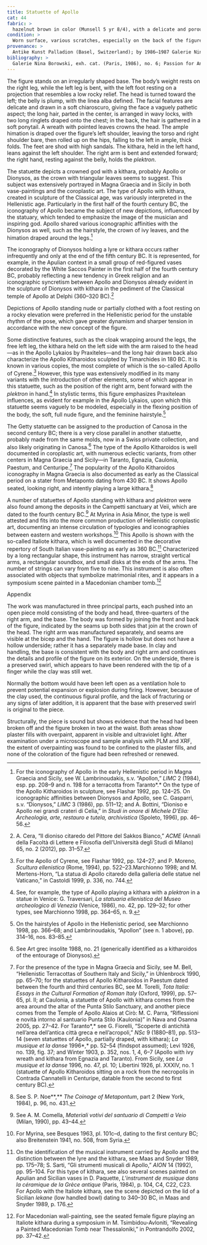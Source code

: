 ```yaml
---
title: Statuette of Apollo
cat: 44
fabric: >
  hazelnut brown in color (Munsell 5 yr 8/4), with a delicate and porous consistency and small reflective inclusions. The polychromy applied over a white slip is well preserved: purple (hair and base), pink (skin), white (himation, rocky base, and part of the kithara), and light blue (hem of the himation, leaves of the wreath, and lower part of the kithara).
condition: > 
  Worn surface, various scratches, especially on the back of the figure. Several elements are missing, including a number of leaves of the wreath, the upper part of the instrument, and part of the *plektron*. There are small gaps in the back part and white accretions and black stains overall.
provenance: > 
  Antike Kunst Palladion (Basel, Switzerland); by 1986–1987 Galerie Nina Borowski (Paris, France), sold to Barbara and Lawrence Fleischman, 1987; 1987–1996 Barbara and Lawrence Fleischman (New York, New York), donated to the J. Paul Getty Museum, 1996.
bibliography: >
  Galerie Nina Borowski, exh. cat. (Paris, 1986), no. 6; Passion for Antiquities 1994, p. 355, no. 243; Acquisitions 1996–98, p. 67.
---
```

The figure stands on an irregularly shaped base. The body’s weight rests
on the right leg, while the left leg is bent, with the left foot resting
on a projection that resembles a low rocky relief. The head is turned
toward the left; the belly is plump, with the linea alba defined. The
facial features are delicate and drawn in a soft chiaroscuro, giving the
face a vaguely pathetic aspect; the long hair, parted in the center, is
arranged in wavy locks, with two long ringlets draped onto the chest; in
the back, the hair is gathered in a soft ponytail. A wreath with pointed
leaves crowns the head. The ample himation is draped over the figure’s
left shoulder, leaving the torso and right shoulder bare, then rolled up
on the hips, falling to the left in ample, thick folds. The feet are
shod with high sandals. The kithara, held in the left hand, leans
against the left shoulder. The right arm is bent and extended forward;
the right hand, resting against the belly, holds the *plektron*.

The statuette depicts a crowned god with a kithara, probably Apollo or
Dionysos, as the crown with triangular leaves seems to suggest. This
subject was extensively portrayed in Magna Graecia and in Sicily in both
vase-paintings and the coroplastic art. The type of Apollo with kithara,
created in sculpture of the Classical age, was variously interpreted in
the Hellenistic age. Particularly in the first half of the fourth
century <span class="smcaps">BC</span>, the
iconography of Apollo became the subject of new depictions, influenced
by the statuary, which tended to emphasize the image of the musician and
inspiring god. Apollo shared various iconographic affinities with the
Dionysos as well, such as the hairstyle, the crown of ivy leaves, and
the himation draped around the legs.[^1]

The iconography of Dionysos holding a lyre or kithara occurs rather
infrequently and only at the end of the fifth century BC. It is
represented, for example, in the Apulian context in a small group of
red-figured vases decorated by the White Saccos Painter in the first
half of the fourth century BC, probably reflecting a new tendency in
Greek religion and an iconographic syncretism between Apollo and
Dionysos already evident in the sculpture of Dionysos with kithara in
the pediment of the Classical temple of Apollo at Delphi (360–320
BC).[^2]

Depictions of Apollo standing nude or partially clothed with a foot
resting on a rocky elevation were preferred in the Hellenistic period
for the unstable rhythm of the pose, which gave greater dynamism and
sharper tension in accordance with the new concept of the figure.

Some distinctive features, such as the cloak wrapping around the legs,
the free left leg, the kithara held on the left side with the arm raised
to the head—as in the Apollo Lykaios by Praxiteles—and the long hair
drawn back also characterize the Apollo Kitharoidos sculpted by
Timarchides in 180 <span class="smcaps">BC</span>. It
is known in various copies, the most complete of which is the so-called
Apollo of Cyrene.[^3] However, this type was extensively modified in its
many variants with the introduction of other elements, some of which
appear in this statuette, such as the position of the right arm, bent
forward with the *plektron* in hand.[^4] In stylistic terms, this figure
emphasizes Praxitelean influences, as evident for example in the Apollo
Lykaios, upon which this statuette seems vaguely to be modeled,
especially in the flexing position of the body, the soft, full nude
figure, and the feminine hairstyle.[^5]

The Getty statuette can be assigned to the production of Canosa in the
second century <span class="smcaps">BC</span>; there
is a very close parallel in another statuette, probably made from the
same molds, now in a Swiss private collection, and also likely
originating in Canosa.[^6] The type of the Apollo Kitharoidos is well
documented in coroplastic art, with numerous eclectic variants, from
other centers in Magna Graecia and Sicily—in Taranto, Egnazia, Caulonia,
Paestum, and Centuripe.[^7] The popularity of the Apollo Kitharoidos
iconography in Magna Graecia is also documented as early as the
Classical period on a stater from Metaponto dating from 430 <span
class="smcaps">BC.</span> It shows Apollo seated,
looking right, and intently playing a large kithara.[^8]

A number of statuettes of Apollo standing with kithara and *plektron*
were also found among the deposits in the Campetti sanctuary at Veii,
which are dated to the fourth century <span
class="smcaps">BC.</span>[^9] At Myrina in Asia Minor,
the type is well attested and fits into the more common production of
Hellenistic coroplastic art, documenting an intense circulation of
typologies and iconographies between eastern and western workshops.[^10]
This Apollo is shown with the so-called Italiote kithara, which is well
documented in the decorative repertory of South Italian vase-painting as
early as 360 <span class="smcaps">BC.</span>[^11]
Characterized by a long rectangular shape, this instrument has narrow,
straight vertical arms, a rectangular soundbox, and small disks at the
ends of the arms. The number of strings can vary from five to nine. This
instrument is also often associated with objects that symbolize
matrimonial rites, and it appears in a symposium scene painted in a
Macedonian chamber tomb.[^12]

Appendix

The work was manufactured in three principal parts, each pushed into an
open piece mold consisting of the body and head, three-quarters of the
right arm, and the base. The body was formed by joining the front and
back of the figure, indicated by the seams up both sides that join at
the crown of the head. The right arm was manufactured separately, and
seams are visible at the bicep and the hand. The figure is hollow but
does not have a hollow underside; rather it has a separately made base.
In clay and handling, the base is consistent with the body and right arm
and continues the details and profile of the figure on its exterior. On
the underside, there is a preserved swirl, which appears to have been
rendered with the tip of a finger while the clay was still wet.

Normally the bottom would have been left open as a ventilation hole to
prevent potential expansion or explosion during firing. However, because
of the clay used, the continuous figural profile, and the lack of
fracturing or any signs of later addition, it is apparent that the base
with preserved swirl is original to the piece.

Structurally, the piece is sound but shows evidence that the head had
been broken off and the figure broken in two at the waist. Both areas
show plaster fills with overpaint, apparent in visible and ultraviolet
light. After examination under a microscope and sample analysis with PLM
and XRF, the extent of overpainting was found to be confined to the
plaster fills, and none of the coloration of the figure had been
refreshed or renewed.

[^1]: For the iconography of Apollo in the early Hellenistic period in
    Magna Graecia and Sicily, see W. Lambrinoudakis, s.v. “Apollon,”
    *LIMC* 2 (1984), esp. pp. 208–9 and n. 198 for a terracotta from
    Taranto*.* On the type of the Apollo Kitharoidos in sculpture, see
    <span class="smcaps">Flashar</span> 1992, pp.
    124–25. On iconographic affinities between Dionysos and Apollo, see
    C. Gasparri, s.v. “Dionysos,” *LIMC* 3 (1986), pp. 511–12; and A.
    Bottini, “Dioniso e Apollo nei grandi crateri di Celia,” in *Studi
    in onore di Michele D’Elia: Archeologia, arte, restauro e tutela,
    archivistica* (Spoleto, 1996), pp. 46–56.

[^2]: A. Cera, “Il dioniso citaredo del Pittore del Sakkos Bianco,”
    *ACME* (Annali della Facoltà di Lettere e Filosofia dell’Università
    degli Studi di Milano) 65, no. 2 (2012), pp. 31–57.

[^3]: For the Apollo of Cyrene, see <span
    class="smcaps">Flashar</span> 1992, pp. 124–27;
    and P. Moreno, *Scultura ellenistica* (Rome, 1994), pp. 522–23.<span
    class="smcaps">Marchionno</span> 1998; and M.
    Mertens-Horn, “La statua di Apollo citaredo della galleria delle
    statue nel Vaticano,” in <span
    class="smcaps">Castoldi</span> 1999, p. 336, no.
    744.

[^4]: See, for example, the type of Apollo playing a kithara with a
    *plektron* in a statue in Venice: G. Traversari, *La statuaria
    ellenistica del Museo archeologico di Venezia* (Venice, 1986), no.
    42, pp. 129–32; for other types, see <span
    class="smcaps">Marchionno</span> 1998, pp. 364–65,
    n. 9.

[^5]: On the hairstyles of Apollo in the Hellenistic period, see <span
    class="smcaps">Marchionno</span> 1998, pp. 366–68;
    and Lambrinoudakis, “Apollon” (see n. 1 above), pp. 314–16, nos.
    83–85.

[^6]: See <span class="smcaps">Art grec
    insolite</span> 1988, no. 21 (generically identified as a
    kitharoidos of the entourage of Dionysos).

[^7]: For the presence of the type in Magna Graecia and Sicily, see M.
    Bell, “Hellenistic Terracottas of Southern Italy and Sicily,” in
    <span class="smcaps">Uhlenbrock</span> 1990, pp.
    65–70; for the statuettes of Apollo Kitharoidos in Paestum dated
    between the fourth and third centuries <span
    class="smcaps">BC</span>, see M. Torelli, *Tota
    Italia: Essays in the Cultural Formation of Roman Italy* (Oxford,
    1999), pp. 57–65, pl. II; at Caulonia, a statuette of Apollo with
    kithara comes from the area around the altar of the Punta Stilo
    Sanctuary, and another piece comes from the Temple of Apollo Alaios
    at Cirò: M. C. Parra, “Riflessioni e novità intorno al santuario
    Punta Stilo (Kaulonia)” in <span
    class="smcaps">Nava and Osanna</span> 2005, pp.
    27–42. For Taranto*,* see G. Fiorelli, “Scoperte di antichità
    nell’area dell’antica città greca e nell’acropoli,” *NSc* 9
    (1880–81), pp. 513–14 (seven statuettes of Apollo, partially draped,
    with kithara); *<span class="smcaps">La musique et
    la danse</span>* 1996*,* pp. 52–54 (findspot assumed); <span
    class="smcaps">Levi</span> 1926, no. 139, fig. 37;
    and <span class="smcaps">Winter</span> 1903, p.
    352, nos. 1, 4, 6–7 (Apollo with ivy wreath and kithara from Egnazia
    and Taranto). From Sicily, see *<span
    class="smcaps">La musique et la danse</span>*
    1996, no. 47, pl. 10; <span
    class="smcaps">Libertini</span> 1926, pl. XXXIV,
    no. 1 (statuette of Apollo Kitharoidos sitting on a rock from the
    necropolis in Contrada Cannatelli in Centuripe, datable from the
    second to first century <span
    class="smcaps">BC</span>).

[^8]: See S. P. Noe**,** *The Coinage of Metapontum*, part 2 (New York,
    1984), p. 96, no. 431.

[^9]: See A. M. Comella, *Materiali votivi del santuario di Campetti a
    Veio* (Milan, 1990), pp. 43–44.

[^10]: For Myrina, see <span
    class="smcaps">Besques</span> 1963, pl. 101c–d,
    dating to the first century <span
    class="smcaps">BC</span>; also <span
    class="smcaps">Breitenstein</span> 1941, no. 508,
    from Syria.

[^11]: On the identification of the musical instrument carried by Apollo
    and the distinction between the lyre and the kithara, see <span
    class="smcaps">Maas and Snyder</span> 1989, pp.
    175–78; S. Sarti, “Gli strumenti musicali di Apollo,” *AION* 14
    (1992), pp. 95–104. For this type of kithara, see also several
    scenes painted on Apulian and Sicilian vases in D. Paquette,
    *L’instrument de musique dans la céramique de la Grèce antique*
    (Paris, 1984), p. 104, C4, C22, C23. For Apollo with the Italiote
    kithara, see the scene depicted on the lid of a Sicilian *lekane*
    (low handled bowl) dating to 340–30 BC, in Maas and Snyder 1989, p.
    176.

[^12]: For Macedonian wall-painting, see the seated female figure
    playing an Italiote kithara during a symposium in M.
    Tsimbidou-Avloniti, “Revealing a Painted Macedonian Tomb near
    Thessaloniki,” in <span
    class="smcaps">Pontrandolfo</span> 2002, pp.
    37–42.
